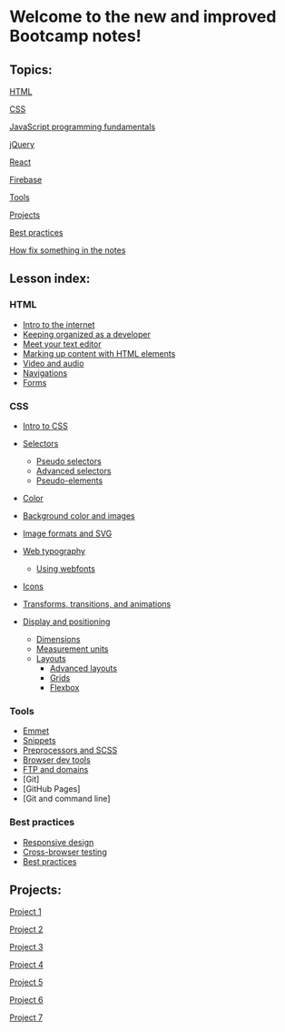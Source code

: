 # Welcome to the new and improved Bootcamp notes!

## Topics:
[HTML](https://github.com/HackerYou/bootcamp-notes/tree/master/01-html)

[CSS](https://github.com/HackerYou/bootcamp-notes/tree/master/03-css)

[JavaScript programming fundamentals]()

[jQuery]()

[React]()

[Firebase]()

[Tools]()

[Projects]()

[Best practices]()

[How fix something in the notes]()

## Lesson index:


<!-- ## How to submit a pull request

Create a branch in your command line `git `

Put the name of the lesson you're editing in the branch name, prepended by the word `fix`. Like this: `fix-03-css/3.12-advanced-layouts`.

Please use [the style guide](https://github.com/HackerYou/no-repeat-bootcamp-notes-2018/blob/master/style-guide.md) for the notes.

If you've never written in Markdown before, take a look at this [Markdown cheatsheet](https://github.com/adam-p/markdown-here/wiki/Markdown-Cheatsheet). -->


### HTML
  * [Intro to the internet](https://github.com/HackerYou/bootcamp-notes/blob/master/01-html/1.1-intro-to-the-internet.md)
  * [Keeping organized as a developer](https://github.com/HackerYou/bootcamp-notes/blob/master/01-html/1.2-keeping-organized-as-a-developer.md)  
  * [Meet your text editor](https://github.com/HackerYou/bootcamp-notes/blob/master/01-html/1.3-meet-your-text-editor.md)
  * [Marking up content with HTML elements](https://github.com/HackerYou/bootcamp-notes/blob/master/01-html/1.4-marking-up-content-with-html-elements.md)
  * [Video and audio](https://github.com/HackerYou/bootcamp-notes/blob/master/01-html/1.5-video-and-audio.md)
  * [Navigations]()
  * [Forms]()

### CSS
  * [Intro to CSS](https://github.com/HackerYou/bootcamp-notes/blob/master/03-css/3.1-intro-to-css.md)
  * [Selectors]()
    * [Pseudo selectors]()
    * [Advanced selectors]()
    * [Pseudo-elements]()
  * [Color]()
  * [Background color and images]()
  * [Image formats and SVG]()
  * [Web typography]()
    * [Using webfonts]()
  * [Icons]()
  * [Transforms, transitions, and animations]()

  * [Display and positioning]()
    * [Dimensions]()
    * [Measurement units]() 
    * [Layouts](https://github.com/HackerYou/bootcamp-notes/blob/master/03-css/3.10-css-layouts.md)
      * [Advanced layouts]()
      * [Grids]()
      * [Flexbox]()

### Tools
  * [Emmet]()
  * [Snippets]()
  * [Preprocessors and SCSS]()
  * [Browser dev tools]()
  * [FTP and domains]()
  * [Git]
  * [GitHub Pages]
  * [Git and command line]

### Best practices
  * [Responsive design]()
  * [Cross-browser testing]()
  * [Best practices]()

## Projects:
[Project 1]()

[Project 2]()

[Project 3]()

[Project 4]()

[Project 5]()

[Project 6]()

[Project 7]()